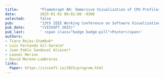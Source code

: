 ```yaml
---
title:          "FlameGraph AR: Immersive Visualization of CPU Profiles in Augmented Reality"
date:           2025-01-01 00:01:00 -0300
selected:       false
pub:            "13th IEEE Working Conference on Software Visualization"
pub_date:       "(VISSOFT 2025)"
pub_last:       ' <span class="badge badge-pill">Poster</span>'
authors:
- Tiara Rojas-Stambuk*
- Luis Fernando Gil-Gareca*
- Juan Pablo Sandoval Alcocer*
- Leonel Merino
- David Moreno-Lumbreras
links:
  Paper: https://vissoft.io/2025/program.html
---
```

